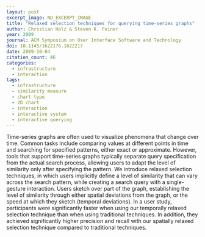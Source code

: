 ```yaml
---
layout: post
excerpt_image: NO_EXCERPT_IMAGE
title: "Relaxed selection techniques for querying time-series graphs"
author: Christian Holz & Steven K. Feiner
year: 2009
journal: ACM Symposium on User Interface Software and Technology
doi: 10.1145/1622176.1622217
date: 2009-10-04
citation_count: 46
categories:
  - infrastructure
  - interaction
tags:
  - infrastructure
  - similarity measure
  - chart type
  - 2D chart
  - interaction
  - interactive system
  - interactive querying
---
```

Time-series graphs are often used to visualize phenomena that change over time. Common tasks include comparing values at different points in time and searching for specified patterns, either exact or approximate. However, tools that support time-series graphs typically separate query specification from the actual search process, allowing users to adapt the level of similarity only after specifying the pattern. We introduce relaxed selection techniques, in which users implicitly define a level of similarity that can vary across the search pattern, while creating a search query with a single-gesture interaction. Users sketch over part of the graph, establishing the level of similarity through either spatial deviations from the graph, or the speed at which they sketch (temporal deviations). In a user study, participants were significantly faster when using our temporally relaxed selection technique than when using traditional techniques. In addition, they achieved significantly higher precision and recall with our spatially relaxed selection technique compared to traditional techniques.
